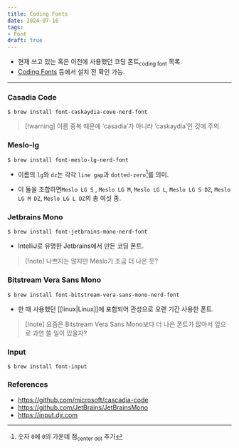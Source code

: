 ```yaml
---
title: Coding Fonts
date: 2024-07-16
tags:
- Font
draft: true
---
```


- 현재 쓰고 있는 혹은 이전에 사용했던 코딩 폰트<sub>coding font</sub> 목록.
- [Coding Fonts](https://coding-fonts.pages.dev) 등에서 설치 전 확인 가능.


---
### Casadia Code
```shellsession
$ brew install font-caskaydia-cove-nerd-font
```

> [!warning] 이름 중복 때문에 ‘casadia’가 아니라 ‘caskaydia’인 것에 주의.


### Meslo-lg
```shellsession
$ brew install font-meslo-lg-nerd-font	
```
- 이름의 `lg`와 `dz`는 각각 `line gap`과 `dotted-zero`[^1]를 의미.
- 이 둘을 조합하면`Meslo LG S` , `Meslo LG M`, `Meslo LG L`, `Meslo LG S DZ`, `Meslo LG M DZ`, `Meslo LG L DZ`의 총 여섯 종.

  [^1]: 숫자 `0`에 `0`의 가운데 점<sub>center dot</sub> 추가

  
### Jetbrains Mono
```shellsession
$ brew install font-jetbrains-mono-nerd-font
```
- IntelliJ로 유명한 Jetbrains에서 만든 코딩 폰트.

> [!note] 나쁘지는 않지만 Meslo가 조금 더 나은 듯?


### Bitstream Vera Sans Mono
```shellsession
$ brew install font-bitstream-vera-sans-mono-nerd-font
```
- 한 때 사용했던 [[linux|Linux]]에 포함되어 관성으로 오랜 기간 사용한 폰트.

> [!note] 요즘은 Bitstream Vera Sans Mono보다 더 나은 폰트가 많아서 앞으로 과연 쓸 일이 있을지?


### Input
```shellsession
$ brew install font-input
```


### References
- https://github.com/microsoft/cascadia-code
- https://github.com/JetBrains/JetBrainsMono
- https://input.djr.com